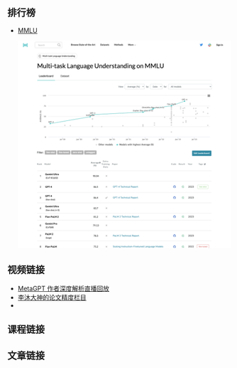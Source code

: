 ## 排行榜 

+ [MMLU](https://paperswithcode.com/sota/multi-task-language-understanding-on-mmlu)

  ![LLM排行榜](./images/Reference/MMLU.png)

  

## 视频链接

- [MetaGPT 作者深度解析直播回放](https://www.bilibili.com/video/BV1Ru411V7XL/?spm_id_from=333.999.list.card_archive.click&vd_source=475aa3dc94d4cf1dde79bca9d03c493e)
- [李沐大神的论文精度栏目](https://space.bilibili.com/1567748478/channel/collectiondetail?sid=32744)
- 

## 课程链接

## 文章链接
